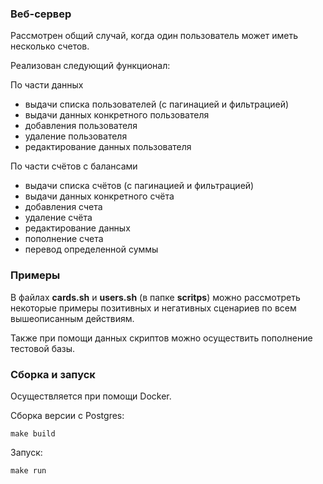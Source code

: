 ### Веб-сервер
Рассмотрен общий случай, когда один пользователь может иметь несколько счетов.

Реализован следующий функционал:

По части данных 
- выдачи списка пользователей (с пагинацией и фильтрацией)
- выдачи данных конкретного пользователя
- добавления пользователя
- удаление пользователя
- редактирование данных пользователя

По части счётов с балансами
- выдачи списка счётов (с пагинацией и фильтрацией)
- выдачи данных конкретного счёта
- добавления счета
- удаление счёта
- редактирование данных 
- пополнение счета
- перевод определенной суммы

### Примеры
В файлах __cards.sh__ и __users.sh__ (в папке
__scritps__) можно рассмотреть некоторые примеры позитивных и негативных сценариев по всем вышеописанным действиям.

Также при помощи данных скриптов можно осуществить пополнение тестовой базы.

### Сборка и запуск
Осуществляется при помощи Docker.

Сборка версии с Postgres:
```
make build
```
Запуск:

```
make run
```